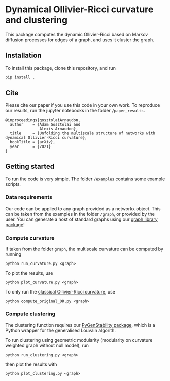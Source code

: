 # Dynamical Ollivier-Ricci curvature and clustering

This package computes the dynamic Ollivier-Ricci based on Markov diffusion processes for edges of a graph, and uses it cluster the graph.

## Installation

To install this package, clone this repository, and run

```
pip install . 
```

## Cite

Please cite our paper if you use this code in your own work. To reproduce our results, run the jupyter notebooks in the folder `/paper_results`.

```
@inproceedings{gosztolaiArnaudon,
  author    = {Adam Gosztolai and
               Alexis Arnaudon},
  title     = {Unfolding the multiscale structure of networks with dynamical Ollivier-Ricci curvature},
  bookTitle = {arXiv},
  year      = {2021}
}
```

## Getting started

To run the code is very simple. The folder `/examples` contains some example scripts.

### Data requirements

Our code can be applied to any graph provided as a networkx object. This can be taken from the examples in the folder `/graph`, or provided by the user. You can generate a host of standard graphs using our [graph library package](https://github.com/agosztolai/graph_library)!

### Compute curvature
If taken from the folder `graph`, the multiscale curvature can be computed by running
```
python run_curvature.py <graph>
```

To plot the results, use
```
python plot_curvature.py <graph>
```

To only run the [classical Ollivier-Ricci curvature](https://www.sciencedirect.com/science/article/pii/S002212360800493X), use
```
python compute_original_OR.py <graph>
```

### Compute clustering

The clustering function requires our [PyGenStability package](https://github.com/ImperialCollegeLondon/PyGenStability), which is a Python wrapper for the generalised Louvain algorith. 

To run clustering using geometric modularity (modularity on curvature weighted graph without null model), run 
```
python run_clustering.py <graph>
```
then plot the results with
```
python plot_clustering.py <graph>
```
